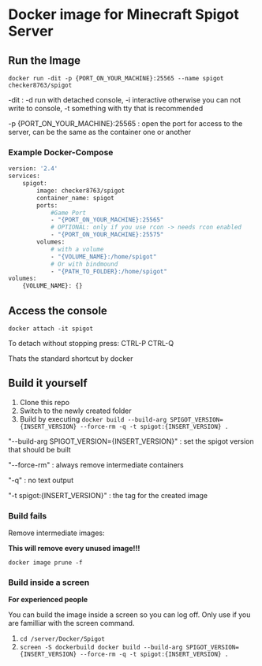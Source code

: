 # Docker image for Minecraft Spigot Server
## Run the Image

`docker run -dit -p {PORT_ON_YOUR_MACHINE}:25565 --name spigot checker8763/spigot`

-dit
: -d run with detached console, -i interactive otherwise you can not write to console, -t something with tty that is recommended

-p {PORT_ON_YOUR_MACHINE}:25565
: open the port for access to the server, can be the same as the container one or another

### Example Docker-Compose

```dockerfile
version: '2.4'
services:
    spigot:
        image: checker8763/spigot
        container_name: spigot
        ports:
            #Game Port
            - "{PORT_ON_YOUR_MACHINE}:25565"
            # OPTIONAL: only if you use rcon -> needs rcon enabled
            - "{PORT_ON_YOUR_MACHINE}:25575"
        volumes:
            # with a volume
            - "{VOLUME_NAME}:/home/spigot"
            # Or with bindmound
            - "{PATH_TO_FOLDER}:/home/spigot"
volumes:
    {VOLUME_NAME}: {}
```


## Access the console

`docker attach -it spigot`

To detach without stopping press:
CTRL-P CTRL-Q

Thats the standard shortcut by docker

## Build it yourself

1. Clone this repo
2. Switch to the newly created folder
3. Build by executing `docker build --build-arg SPIGOT_VERSION={INSERT_VERSION} --force-rm -q -t spigot:{INSERT_VERSION} .`

"--build-arg SPIGOT_VERSION={INSERT_VERSION}"
: set the spigot version that should be built

"--force-rm"
: always remove intermediate containers

"-q"
: no text output

"-t spigot:{INSERT_VERSION}"
: the tag for the created image

### Build fails
Remove intermediate images:

**This will remove every unused image!!!**

`docker image prune -f`

### Build inside a screen
**For experienced people**

You can build the image inside a screen so you can log off.
Only use if you are familliar with the  screen command.

1. `cd /server/Docker/Spigot`
2. `screen -S dockerbuild docker build --build-arg SPIGOT_VERSION={INSERT_VERSION} --force-rm -q -t spigot:{INSERT_VERSION} .`